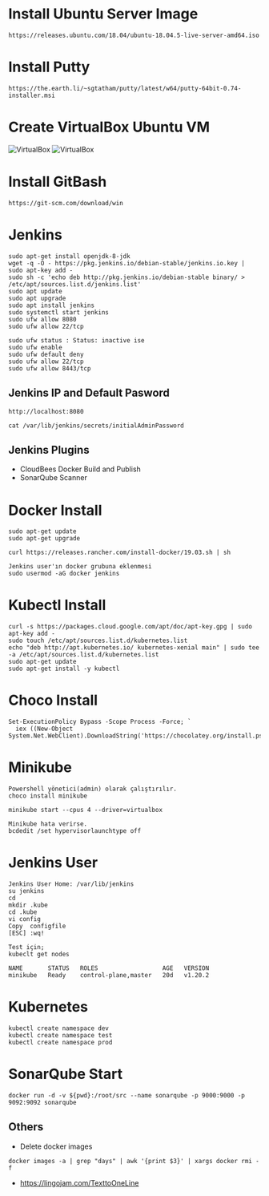 # Install Ubuntu Server Image
```
https://releases.ubuntu.com/18.04/ubuntu-18.04.5-live-server-amd64.iso
```
# Install Putty
```
https://the.earth.li/~sgtatham/putty/latest/w64/putty-64bit-0.74-installer.msi
```
# Create VirtualBox Ubuntu VM
![VirtualBox](./1.png)
![VirtualBox](./2.png)

# Install GitBash
```
https://git-scm.com/download/win
```

# Jenkins
```
sudo apt-get install openjdk-8-jdk
wget -q -O - https://pkg.jenkins.io/debian-stable/jenkins.io.key | sudo apt-key add -
sudo sh -c 'echo deb http://pkg.jenkins.io/debian-stable binary/ > /etc/apt/sources.list.d/jenkins.list'
sudo apt update
sudo apt upgrade
sudo apt install jenkins
sudo systemctl start jenkins
sudo ufw allow 8080
sudo ufw allow 22/tcp
```

```
sudo ufw status : Status: inactive ise
sudo ufw enable
sudo ufw default deny
sudo ufw allow 22/tcp
sudo ufw allow 8443/tcp
```

## Jenkins IP and Default Pasword
```
http://localhost:8080

cat /var/lib/jenkins/secrets/initialAdminPassword
```

## Jenkins Plugins
* CloudBees Docker Build and Publish
* SonarQube Scanner



# Docker Install
```
sudo apt-get update
sudo apt-get upgrade

curl https://releases.rancher.com/install-docker/19.03.sh | sh
```

```
Jenkins user'ın docker grubuna eklenmesi
sudo usermod -aG docker jenkins
```

# Kubectl Install
```
curl -s https://packages.cloud.google.com/apt/doc/apt-key.gpg | sudo apt-key add -
sudo touch /etc/apt/sources.list.d/kubernetes.list 
echo "deb http://apt.kubernetes.io/ kubernetes-xenial main" | sudo tee -a /etc/apt/sources.list.d/kubernetes.list
sudo apt-get update
sudo apt-get install -y kubectl
```

# Choco Install
```
Set-ExecutionPolicy Bypass -Scope Process -Force; `
  iex ((New-Object System.Net.WebClient).DownloadString('https://chocolatey.org/install.ps1'))
```

# Minikube

```
Powershell yönetici(admin) olarak çalıştırılır.
choco install minikube

minikube start --cpus 4 --driver=virtualbox

Minikube hata verirse.
bcdedit /set hypervisorlaunchtype off
```

# Jenkins User
```
Jenkins User Home: /var/lib/jenkins
su jenkins
cd
mkdir .kube
cd .kube
vi config
Copy  configfile
[ESC] :wq!

Test için;
kubeclt get nodes

NAME       STATUS   ROLES                  AGE   VERSION
minikube   Ready    control-plane,master   20d   v1.20.2

```

# Kubernetes
```
kubectl create namespace dev
kubectl create namespace test
kubectl create namespace prod
```

# SonarQube Start
```
docker run -d -v ${pwd}:/root/src --name sonarqube -p 9000:9000 -p 9092:9092 sonarqube
```


## Others
* Delete docker images
```
docker images -a | grep "days" | awk '{print $3}' | xargs docker rmi -f
```
* https://lingojam.com/TexttoOneLine

